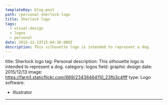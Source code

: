 ```yaml
---
templateKey: blog-post
path: /personal-sherlock-logo
title: Sherlock logo
tags:
  - visual-design
  - logos
  - personal
date: 2015-12-13T15:04:10.000Z
description: This silhouette logo is intended to represent a dog.
---
```


title: Sherlock logo
tag: Personal
description: This silhouette logo is intended to represent a dog.
category: logos
field: graphic design
date: 2015/12/13
image: https://farm1.staticflickr.com/669/23438464110_23fb3c4fff
type: Logo
software:
- Illustrator
---

